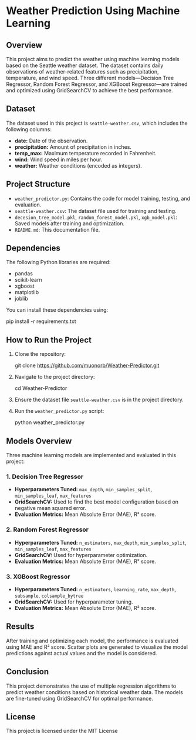 # Weather Prediction Using Machine Learning

## Overview
This project aims to predict the weather using machine learning models based on the Seattle weather dataset. The dataset contains daily observations of weather-related features such as precipitation, temperature, and wind speed. Three different models—Decision Tree Regressor, Random Forest Regressor, and XGBoost Regressor—are trained and optimized using GridSearchCV to achieve the best performance.

## Dataset
The dataset used in this project is `seattle-weather.csv`, which includes the following columns:
- **date:** Date of the observation.
- **precipitation:** Amount of precipitation in inches.
- **temp_max:** Maximum temperature recorded in Fahrenheit.
- **wind:** Wind speed in miles per hour.
- **weather:** Weather conditions (encoded as integers).

## Project Structure
- `weather_predictor.py`: Contains the code for model training, testing, and evaluation.
- `seattle-weather.csv`: The dataset file used for training and testing.
- `decesion_tree_model.pkl`, `random_forest_model.pkl`, `xgb_model.pkl`: Saved models after training and optimization.
- `README.md`: This documentation file.

## Dependencies
The following Python libraries are required:
- pandas
- scikit-learn
- xgboost
- matplotlib
- joblib

You can install these dependencies using:

pip install -r requirements.txt

## How to Run the Project
1. Clone the repository:

   git clone https://github.com/muonorb/Weather-Predictor.git
  
3. Navigate to the project directory:
  
   cd Weather-Predictor

4. Ensure the dataset file `seattle-weather.csv` is in the project directory.
5. Run the `weather_predictor.py` script:
   
   python weather_predictor.py
   
   
## Models Overview
Three machine learning models are implemented and evaluated in this project:

### 1. Decision Tree Regressor
- **Hyperparameters Tuned:** `max_depth`, `min_samples_split`, `min_samples_leaf`, `max_features`
- **GridSearchCV:** Used to find the best model configuration based on negative mean squared error.
- **Evaluation Metrics:** Mean Absolute Error (MAE), R² score.

### 2. Random Forest Regressor
- **Hyperparameters Tuned:** `n_estimators`, `max_depth`, `min_samples_split`, `min_samples_leaf`, `max_features`
- **GridSearchCV:** Used for hyperparameter optimization.
- **Evaluation Metrics:** Mean Absolute Error (MAE), R² score.

### 3. XGBoost Regressor
- **Hyperparameters Tuned:** `n_estimators`, `learning_rate`, `max_depth`, `subsample`, `colsample_bytree`
- **GridSearchCV:** Used for hyperparameter tuning.
- **Evaluation Metrics:** Mean Absolute Error (MAE), R² score.

## Results
After training and optimizing each model, the performance is evaluated using MAE and R² score. Scatter plots are generated to visualize the model predictions against actual values and the model is considered.

## Conclusion
This project demonstrates the use of multiple regression algorithms to predict weather conditions based on historical weather data. The models are fine-tuned using GridSearchCV for optimal performance.

## License
This project is licensed under the MIT License 

